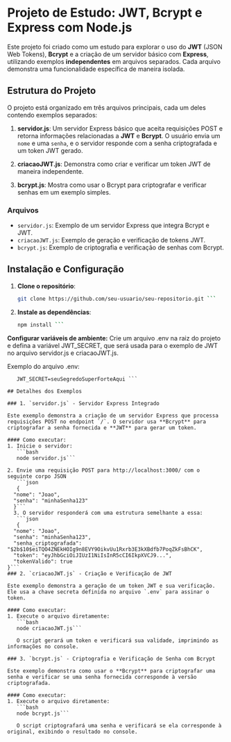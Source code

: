 # Projeto de Estudo: JWT, Bcrypt e Express com Node.js

Este projeto foi criado como um estudo para explorar o uso do **JWT** (JSON Web Tokens), **Bcrypt** e a criação de um servidor básico com **Express**, utilizando exemplos **independentes** em arquivos separados. Cada arquivo demonstra uma funcionalidade específica de maneira isolada.

## Estrutura do Projeto

O projeto está organizado em três arquivos principais, cada um deles contendo exemplos separados:

1. **servidor.js**: Um servidor Express básico que aceita requisições POST e retorna informações relacionadas a **JWT** e **Bcrypt**. O usuário envia um `nome` e uma `senha`, e o servidor responde com a senha criptografada e um token JWT gerado.
  
2. **criacaoJWT.js**: Demonstra como criar e verificar um token JWT de maneira independente.

3. **bcrypt.js**: Mostra como usar o Bcrypt para criptografar e verificar senhas em um exemplo simples.

### Arquivos

- `servidor.js`: Exemplo de um servidor Express que integra Bcrypt e JWT.
- `criacaoJWT.js`: Exemplo de geração e verificação de tokens JWT.
- `bcrypt.js`: Exemplo de criptografia e verificação de senhas com Bcrypt.

## Instalação e Configuração

1. **Clone o repositório**:
   ```bash
   git clone https://github.com/seu-usuario/seu-repositorio.git ```

2. **Instale as dependências**:

   ```bash 
   npm install ```

**Configurar variáveis de ambiente:** Crie um arquivo .env na raiz do projeto e defina a variável JWT_SECRET, que será usada para o exemplo de JWT no arquivo servidor.js e criacaoJWT.js.

Exemplo do arquivo .env:

```env 
   JWT_SECRET=seuSegredoSuperForteAqui ```

## Detalhes dos Exemplos

### 1. `servidor.js` - Servidor Express Integrado

Este exemplo demonstra a criação de um servidor Express que processa requisições POST no endpoint `/`. O servidor usa **Bcrypt** para criptografar a senha fornecida e **JWT** para gerar um token.

#### Como executar:
1. Inicie o servidor:
   ```bash
   node servidor.js```

2. Envie uma requisição POST para http://localhost:3000/ com o seguinte corpo JSON
   ```json
   {
  "nome": "Joao",
  "senha": "minhaSenha123"
  }```
  3. O servidor responderá com uma estrutura semelhante a essa:
   ```json
   {
  "nome": "Joao",
  "senha": "minhaSenha123",
  "senha_criptografada": "$2b$10$eiTQO4ZNEkHOIg9n8EVY9OikvUu1Rxrb3E3kXBdfb7PoqZkFsBhCK",
  "token": "eyJhbGciOiJIUzI1NiIsInR5cCI6IkpXVCJ9...",
  "tokenValido": true
}```
### 2. `criacaoJWT.js` - Criação e Verificação de JWT

Este exemplo demonstra a geração de um token JWT e sua verificação. Ele usa a chave secreta definida no arquivo `.env` para assinar o token.

#### Como executar:
1. Execute o arquivo diretamente:
   ```bash
   node criacaoJWT.js```
   
   O script gerará um token e verificará sua validade, imprimindo as informações no console.

### 3. `bcrypt.js` - Criptografia e Verificação de Senha com Bcrypt

Este exemplo demonstra como usar o **Bcrypt** para criptografar uma senha e verificar se uma senha fornecida corresponde à versão criptografada.

#### Como executar:
1. Execute o arquivo diretamente:
   ```bash
   node bcrypt.js```
   
   O script criptografará uma senha e verificará se ela corresponde à original, exibindo o resultado no console.




